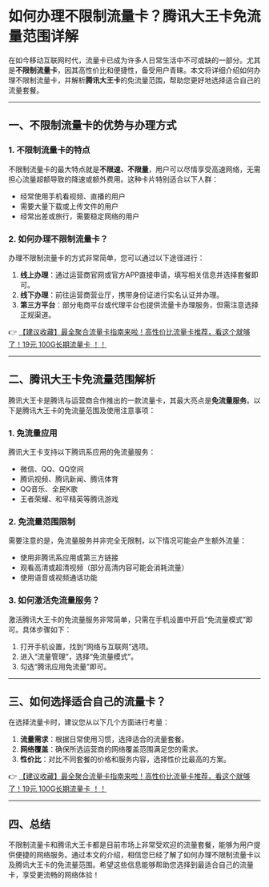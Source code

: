 # 如何办理不限制流量卡？腾讯大王卡免流量范围详解

在如今移动互联网时代，流量卡已成为许多人日常生活中不可或缺的一部分。尤其是**不限制流量卡**，因其高性价比和便捷性，备受用户青睐。本文将详细介绍如何办理不限制流量卡，并解析**腾讯大王卡**的免流量范围，帮助您更好地选择适合自己的流量套餐。

---

## 一、不限制流量卡的优势与办理方式

### 1. 不限制流量卡的特点
不限制流量卡的最大特点就是**不限速、不限量**，用户可以尽情享受高速网络，无需担心流量超额导致的降速或额外费用。这种卡片特别适合以下人群：
- 经常使用手机看视频、直播的用户
- 需要大量下载或上传文件的用户
- 经常出差或旅行，需要稳定网络的用户

### 2. 如何办理不限制流量卡？
办理不限制流量卡的方式非常简单，您可以通过以下途径进行：
1. **线上办理**：通过运营商官网或官方APP直接申请，填写相关信息并选择套餐即可。
2. **线下办理**：前往运营商营业厅，携带身份证进行实名认证并办理。
3. **第三方平台**：部分电商平台或代理平台也提供流量卡办理服务，但需注意选择正规渠道。

👉 [【建议收藏】最全聚合流量卡指南来啦！高性价比流量卡推荐，看这个就够了！19元 100G长期流量卡 ！！](https://bit.ly/Liuliangka)

---

## 二、腾讯大王卡免流量范围解析

腾讯大王卡是腾讯与运营商合作推出的一款流量卡，其最大亮点是**免流量服务**。以下是腾讯大王卡的免流量范围及使用注意事项：

### 1. 免流量应用
腾讯大王卡支持以下腾讯系应用的免流量服务：
- 微信、QQ、QQ空间
- 腾讯视频、腾讯新闻、腾讯体育
- QQ音乐、全民K歌
- 王者荣耀、和平精英等腾讯游戏

### 2. 免流量范围限制
需要注意的是，免流量服务并非完全无限制，以下情况可能会产生额外流量：
- 使用非腾讯系应用或第三方链接
- 观看高清或超清视频（部分高清内容可能会消耗流量）
- 使用语音或视频通话功能

### 3. 如何激活免流量服务？
激活腾讯大王卡的免流量服务非常简单，只需在手机设置中开启“免流量模式”即可。具体步骤如下：
1. 打开手机设置，找到“网络与互联网”选项。
2. 进入“流量管理”，选择“免流量模式”。
3. 勾选“腾讯应用免流量”即可。

---

## 三、如何选择适合自己的流量卡？

在选择流量卡时，建议您从以下几个方面进行考量：
1. **流量需求**：根据日常使用习惯，选择适合的流量套餐。
2. **网络覆盖**：确保所选运营商的网络覆盖范围满足您的需求。
3. **性价比**：对比不同套餐的价格和服务内容，选择性价比最高的方案。

👉 [【建议收藏】最全聚合流量卡指南来啦！高性价比流量卡推荐，看这个就够了！19元 100G长期流量卡 ！！](https://bit.ly/Liuliangka)

---

## 四、总结

不限制流量卡和腾讯大王卡都是目前市场上非常受欢迎的流量套餐，能够为用户提供便捷的网络服务。通过本文的介绍，相信您已经了解了如何办理不限制流量卡以及腾讯大王卡的免流量范围。希望这些信息能够帮助您选择到最适合自己的流量卡，享受更流畅的网络体验！